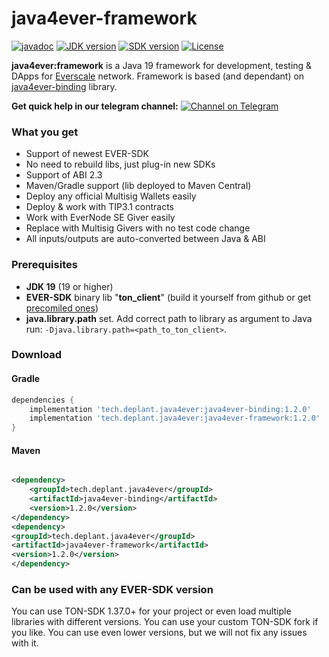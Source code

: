 # java4ever-framework

[![javadoc](https://javadoc.io/badge2/tech.deplant.java4ever/java4ever-framework/javadoc.svg)](https://javadoc.io/doc/tech.deplant.java4ever/java4ever-framework)
[![JDK version](https://img.shields.io/badge/Java-19+-green.svg)](https://shields.io/)
[![SDK version](https://img.shields.io/badge/TON%20SDK-v1.37+-orange)](https://github.com/tonlabs/TON-SDK/tree/1.28.0)
[![License](https://img.shields.io/badge/License-Apache%202.0-brown.svg)](https://shields.io/)

**java4ever:framework** is a Java 19 framework for development, testing & DApps for
[Everscale](https://everscale.network/) network.
Framework is based (and dependant) on [java4ever-binding](https://github.com/deplant/java4ever-framework) library.

**Get quick help in our telegram
channel:** [![Channel on Telegram](https://img.shields.io/badge/chat-on%20telegram-9cf.svg)](https://t.me/deplant\_chat)

### What you get

* Support of newest EVER-SDK
* No need to rebuild libs, just plug-in new SDKs
* Support of ABI 2.3
* Maven/Gradle support (lib deployed to Maven Central)
* Deploy any official Multisig Wallets easily
* Deploy & work with TIP3.1 contracts
* Work with EverNode SE Giver easily
* Replace with Multisig Givers with no test code change
* All inputs/outputs are auto-converted between Java & ABI

### Prerequisites

* **JDK 19** (19 or higher)
* **EVER-SDK** binary lib "**ton_client**" (build it yourself from github or
  get [precomiled ones](https://github.com/tonlabs/ever-sdk/blob/master/README.md#download-precompiled-binaries))
* **java.library.path** set. Add correct path to library as argument to Java
  run: `-Djava.library.path=<path_to_ton_client>`.

### Download

#### Gradle

```groovy
dependencies {
    implementation 'tech.deplant.java4ever:java4ever-binding:1.2.0'
    implementation 'tech.deplant.java4ever:java4ever-framework:1.2.0'
}
```

#### Maven

```xml

<dependency>
    <groupId>tech.deplant.java4ever</groupId>
    <artifactId>java4ever-binding</artifactId>
    <version>1.2.0</version>
</dependency>
<dependency>
<groupId>tech.deplant.java4ever</groupId>
<artifactId>java4ever-framework</artifactId>
<version>1.2.0</version>
</dependency>
```

### Can be used with any EVER-SDK version

You can use TON-SDK 1.37.0+ for your project or even load multiple libraries with different versions. You can use your
custom TON-SDK fork if you like. You can use even lower versions, but we will not fix any issues with it.